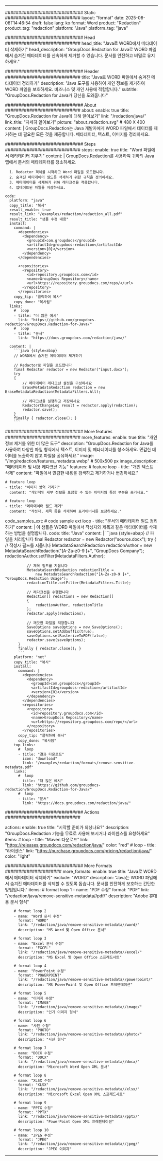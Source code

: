 
---
############################# Static ############################
layout: "format"
date:  2025-08-08T14:46:54
draft: false
lang: ko
format: Word
product: "Redaction"
product_tag: "redaction"
platform: "Java"
platform_tag: "java"

############################# Head ############################
head_title: "Java로 WORD에서 메타데이터 삭제하기"
head_description: "GroupDocs.Redaction for Java로 WORD 파일에서 숨겨진 메타데이터를 신속하게 제거할 수 있습니다. 문서를 안전하고 비밀로 유지하세요."

############################# Header ############################
title: "Java로 WORD 파일에서 숨겨진 메타데이터 정리하기" 
description: "Java 도구를 사용하여 개인 정보를 제거하여 WORD 파일을 보호하세요. 비즈니스 및 개인 사용에 적합합니다."
subtitle: "GroupDocs.Redaction for Java가 당신을 도와줍니다" 

############################# About ############################
about:
    enable: true
    title: "GroupDocs.Redaction for Java에 대해 알아보기"
    link: "/redaction/java/"
    link_title: "자세히 알아보기"
    picture: "about_redaction.svg" # 480 X 400
    content: |
       GroupDocs.Redaction는 Java 개발자에게 WORD 파일에서 데이터를 제거하는 데 필요한 모든 것을 제공합니다. 메타데이터, 텍스트, 이미지를 정리하세요.

############################# Steps ############################
steps:
    enable: true
    title: "Word 파일에서 메타데이터 지우기"
    content: |
      GroupDocs.Redaction를 사용하여 귀하의 Java 앱에서 문서의 메타데이터를 청소하세요.
      
      1. Redactor 객체를 시작하고 Word 파일을 로드합니다.
      2. 숨겨진 메타데이터 필드를 삭제하기 위한 규칙을 정의하세요.
      3. 메타데이터를 삭제하기 위해 레다크션을 적용합니다.
      4. 업데이트된 파일을 저장하세요.
   
    code:
      platform: "java"
      copy_title: "복사"
      result_enable: true
      result_link: "/examples/redaction/redaction_all.pdf"
      result_title: "샘플 수정 내용"
      install:
        command: |
          <dependencies>
            <dependency>
              <groupId>com.groupdocs</groupId>
              <artifactId>groupdocs-redaction</artifactId>
              <version>{0}</version>
            </dependency>
          </dependencies>

          <repositories>
            <repository>
              <id>repository.groupdocs.com</id>
              <name>GroupDocs Repository</name>
              <url>https://repository.groupdocs.com/repo/</url>
            </repository>
          </repositories>
        copy_tip: "클릭하여 복사"
        copy_done: "복사됨"
      links:
        #  loop
        - title: "더 많은 예시"
          link: "https://github.com/groupdocs-redaction/GroupDocs.Redaction-for-Java/"
        #  loop
        - title: "문서"
          link: "https://docs.groupdocs.com/redaction/java/"
          
      content: |
        ```java {style=abap}
        // WORD에서 숨겨진 메타데이터 제거하기

        // Redactor로 파일을 로드합니다
        final Redactor redactor = new Redactor("input.docx");
        try
        {
            // 메타데이터 레다크션 설정을 구성하세요
            EraseMetadataRedaction redaction = new EraseMetadataRedaction(MetadataFilters.All);

            // 레다크션을 실행하고 저장하세요
            RedactorChangeLog result = redactor.apply(redaction);
            redactor.save();
        }
        finally { redactor.close(); }
        ```            


############################# More features ############################
more_features:
  enable: true
  title: "개인 정보 제거를 위한 더 많은 도구"
  description: "GroupDocs.Redaction for Java를 사용하여 다양한 파일 형식에서 텍스트, 이미지 및 메타데이터를 청소하세요. 민감한 데이터를 노출하지 않고 파일을 공유하세요."
  image: "/img/redaction/features_metadata.webp" # 500x500 px
  image_description: "메타데이터 및 내용 레다크션 기능"
  features:
    # feature loop
    - title: "개인 텍스트 삭제"
      content: "파일에서 민감한 내용을 검색하고 제거하거나 변경하세요."

    # feature loop
    - title: "이미지 영역 가리기"
      content: "개인적인 세부 정보를 포함할 수 있는 이미지의 특정 부분을 숨기세요."

    # feature loop
    - title: "메타데이터 필드 제거"
      content: "작성자, 제목 등을 삭제하여 프라이버시를 보장하세요."
      
  code_samples_ext:
    # code sample ext loop
    - title: "문서의 메타데이터 필드 정리하기"
      content: |
        이 샘플은 WORD 파일에서 작성자와 제목과 같은 메타데이터를 삭제하는 방법을 설명합니다.
      code:
        title: "Java"
        content: |
          ```java {style=abap}
          //  파일을 처리합니다
          final Redactor redactor = new Redactor("source.docx");
          try
          {
              // 작성자 필드를 지웁니다
              MetadataSearchRedaction redactionAuthor = 
                  new MetadataSearchRedaction("[A-Za-z0-9 ]+", "GroupDocs Company");
              redactionAuthor.setFilter(MetadataFilters.Author);

              // 제목 필드를 지웁니다
              MetadataSearchRedaction redactionTitle = 
                  new MetadataSearchRedaction("[A-Za-z0-9 ]+", "GroupDocs.Redaction Usage");
              redactionTitle.setFilter(MetadataFilters.Title);

              // 레다크션을 수행합니다
              Redaction[] redactions = new Redaction[]
              {
                  redactionAuthor, redactionTitle
              };
              redactor.apply(redactions);

              // 깨끗한 파일을 저장합니다
              SaveOptions saveOptions = new SaveOptions();
              saveOptions.setAddSuffix(true);
              saveOptions.setRasterizeToPDF(false);
              redactor.save(saveOptions);
          }
          finally { redactor.close(); }
          ```
        platform: "net"
        copy_title: "복사"
        install:
          command: |
            <dependencies>
              <dependency>
                <groupId>com.groupdocs</groupId>
                <artifactId>groupdocs-redaction</artifactId>
                <version>{0}</version>
              </dependency>
            </dependencies>
            <repositories>
              <repository>
                <id>repository.groupdocs.com</id>
                <name>GroupDocs Repository</name>
                <url>https://repository.groupdocs.com/repo/</url>
              </repository>
            </repositories>
          copy_tip: "클릭하여 복사"
          copy_done: "복사됨"
        top_links:
          #  loop
          - title: "결과 다운로드"
            icon: "download"
            link: "/examples/redaction/formats/remove-sensitive-metadata.pdf"
        links:
          #  loop
          - title: "더 많은 예시"
            link: "https://github.com/groupdocs-redaction/GroupDocs.Redaction-for-Java/"
          #  loop
          - title: "문서"
            link: "https://docs.groupdocs.com/redaction/java/"


############################# Actions ############################

actions:
  enable: true
  title: "시작할 준비가 되셨나요?"
  description: "GroupDocs.Redaction 기능을 무료로 사용해 보시거나 라이센스를 요청하세요"
  items:
    #  loop
    - title: "Maven 다운로드"
      link: "https://releases.groupdocs.com/redaction/java/"
      color: "red"
        #  loop
    - title: "라이센스"
      link: "https://purchase.groupdocs.com/pricing/redaction/java/"
      color: "light"


############################# More Formats #####################
more_formats:
    enable: true
    title: "Java로 WORD에서 메타데이터 삭제하기"
    exclude: "WORD"
    description: "Java는 WORD 파일에서 숨겨진 메타데이터를 삭제할 수 있도록 돕습니다. 문서를 안전하게 보호하는 간단한 방법입니다."
    items: 
        # format loop 1
        - name: "PDF 수정"
          format: "PDF"
          link: "/redaction/java/remove-sensitive-metadata//pdf/"
          description: "Adobe 휴대용 문서 형식"

        # format loop 2
        - name: "Word 문서 수정"
          format: "WORD"
          link: "/redaction/java/remove-sensitive-metadata//word/"
          description: "MS Word 및 Open Office 문서"
          
        # format loop 3
        - name: "Excel 문서 수정"
          format: "EXCEL"
          link: "/redaction/java/remove-sensitive-metadata//excel/"
          description: "MS Excel 및 Open Office 스프레드시트"

        # format loop 4
        - name: "PowerPoint 수정"
          format: "POWERPOINT"
          link: "/redaction/java/remove-sensitive-metadata//powerpoint/"
          description: "MS PowerPoint 및 Open Office 프레젠테이션"

        # format loop 5
        - name: "이미지 수정"
          format: "IMAGE"
          link: "/redaction/java/remove-sensitive-metadata//image/"
          description: "인기 이미지 형식"

        # format loop 6
        - name: "사진 수정"
          format: "PHOTO"
          link: "/redaction/java/remove-sensitive-metadata//photo/"
          description: "사진 형식"

        # format loop 7
        - name: "DOCX 수정"
          format: "DOCX"
          link: "/redaction/java/remove-sensitive-metadata//docx/"
          description: "Microsoft Word Open XML 문서"
          
        # format loop 8
        - name: "XLSX 수정"
          format: "XLSX"
          link: "/redaction/java/remove-sensitive-metadata//xlsx/"
          description: "Microsoft Excel Open XML 스프레드시트"
          
        # format loop 9
        - name: "PPTX 수정"
          format: "PPTX"
          link: "/redaction/java/remove-sensitive-metadata//pptx/"
          description: "PowerPoint Open XML 프레젠테이션"

        # format loop 10
        - name: "JPEG 수정"
          format: "JPEG"
          link: "/redaction/java/remove-sensitive-metadata//jpeg/"
          description: "JPEG 이미지"


---